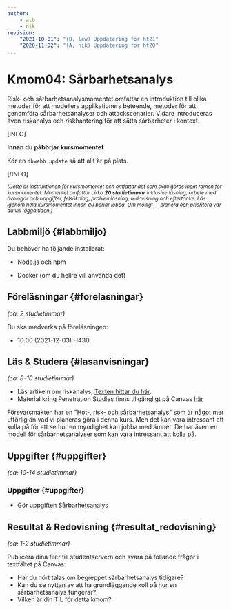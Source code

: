 ```yaml
---
author:
    - atb
    - nik
revision:
    "2021-10-01": "(B, lew) Uppdatering för ht21"
    "2020-11-02": "(A, nik) Uppdatering för ht20"
...
```

Kmom04: Sårbarhetsanalys
==================================

Risk- och sårbarhetsanalysmomentet omfattar en introduktion till olika metoder för att modellera applikationers beteende, metoder för att genomföra sårbarhetsanalyser och attackscenarier. Vidare introduceras även riskanalys och riskhantering för att sätta sårbarheter i kontext.

[INFO]

**Innan du påbörjar kursmomentet**

Kör en `dbwebb update` så att allt är på plats.

[/INFO]

<!--more-->

<small><i>(Detta är instruktionen för kursmomentet och omfattar det som skall göras inom ramen för kursmomentet. Momentet omfattar cirka **20 studietimmar** inklusive läsning, arbete med övningar och uppgifter, felsökning, problemlösning, redovisning och eftertanke. Läs igenom hela kursmomentet innan du börjar jobba. Om möjligt -- planera och prioritera var du vill lägga tiden.)</i></small>


Labbmiljö  {#labbmiljo}
---------------------------------

Du behöver ha följande installerat:

* Node.js och npm

* Docker (om du hellre vill använda det)

Föreläsningar  {#forelasningar}
---------------------------------

*(ca: 2 studietimmar)*

Du ska medverka på föreläsningen:

* 10.00 (2021-12-03) H430

<!-- * 10.00 (2021-12-03) via Zoom (länk på Canvas) -->


Läs &amp; Studera  {#lasanvisningar}
---------------------------------

*(ca: 8-10 studietimmar)*

* Läs artikeln om riskanalys, [Texten hittar du här](/kursmaterial/itsec/doc/riskanalys.pdf).
* Material kring Penetration Studies finns tillgängligt på Canvas [här](https://bth.instructure.com/courses/3047/files/364211)

Försvarsmakten har en "[Hot-, risk- och sårbarhetsanalys](https://www.foi.se/rest-api/report/FOI-R--3349--SE)" som är något mer utförlig än vad vi planeras göra i denna kurs. Men det kan vara intressant att kolla på för att se hur en myndighet kan jobba med ämnet. De har även en [modell](https://www.foi.se/rest-api/report/FOI-R--3288--SE) för sårbarhetsanalyser som kan vara intressant att kolla på.

Uppgifter  {#uppgifter}
-------------------------------------------

*(ca: 10-14 studietimmar)*

### Uppgifter {#uppgifter}

* Gör uppgiften [Sårbarhetsanalys](/uppgift/sarbarhetsanalys)

Resultat & Redovisning  {#resultat_redovisning}
-----------------------------------------------

*(ca: 1-2 studietimmar)*

Publicera dina filer till studentservern och svara på följande frågor i textfältet på Canvas:

* Har du hört talas om begreppet sårbarhetsanalys tidigare?
* Kan du se nyttan av att ha grundläggande koll på hur en sårbarhetsanalys fungerar?
* Vilken är din TIL för detta kmom?
